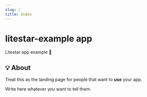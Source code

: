 ```yaml
---
slug: /
title: Index
---
```


# litestar-example app

Litestar app example 🌠

## 💡 About

Treat this as the landing page for people
that want to **use** your app.

Write here whatever you want to tell them.
